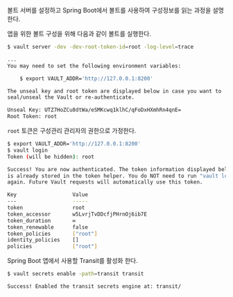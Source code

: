 볼트 서버를 설정하고 Spring Boot에서 볼트를 사용하여 구성정보를 읽는 과정을 설명한다.

앱을 위한 볼트 구성을 위해 다음과 같이 볼트를 실행한다.

```bash
$ vault server -dev -dev-root-token-id=root -log-level=trace

...
You may need to set the following environment variables:

    $ export VAULT_ADDR='http://127.0.0.1:8200'

The unseal key and root token are displayed below in case you want to
seal/unseal the Vault or re-authenticate.

Unseal Key: UTZ7HoZCu8dtWa/eSMKcwq1klhC/qFoDxHXmhRn4qnE=
Root Token: root
```

`root` 토큰은 구성관리 관리자의 권한으로 가정한다.

```bash
$ export VAULT_ADDR='http://127.0.0.1:8200'
$ vault login
Token (will be hidden): root

Success! You are now authenticated. The token information displayed below
is already stored in the token helper. You do NOT need to run "vault login"
again. Future Vault requests will automatically use this token.

Key                  Value
---                  -----
token                root
token_accessor       w5LvrjTvDDcfjPHrnOj6ib7E
token_duration       ∞
token_renewable      false
token_policies       ["root"]
identity_policies    []
policies             ["root"]
```

Spring Boot 앱에서 사용할 Transit를 활성화 한다.

```bash
$ vault secrets enable -path=transit transit

Success! Enabled the transit secrets engine at: transit/
```



